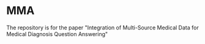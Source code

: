 # MMA
The repository is for the paper "Integration of Multi-Source Medical Data for Medical Diagnosis Question Answering"
